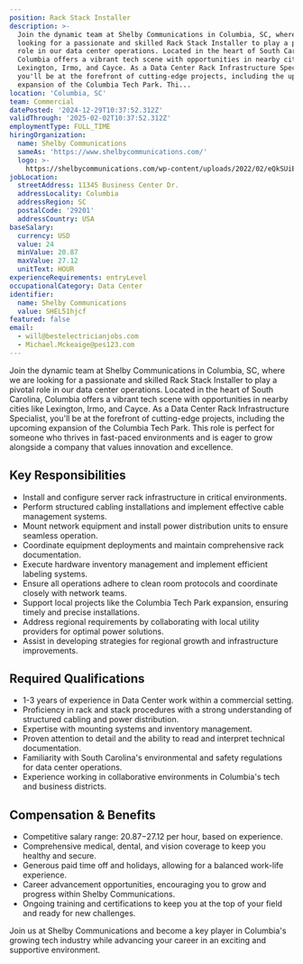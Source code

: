 ```yaml
---
position: Rack Stack Installer
description: >-
  Join the dynamic team at Shelby Communications in Columbia, SC, where we are
  looking for a passionate and skilled Rack Stack Installer to play a pivotal
  role in our data center operations. Located in the heart of South Carolina,
  Columbia offers a vibrant tech scene with opportunities in nearby cities like
  Lexington, Irmo, and Cayce. As a Data Center Rack Infrastructure Specialist,
  you'll be at the forefront of cutting-edge projects, including the upcoming
  expansion of the Columbia Tech Park. Thi...
location: 'Columbia, SC'
team: Commercial
datePosted: '2024-12-29T10:37:52.312Z'
validThrough: '2025-02-02T10:37:52.312Z'
employmentType: FULL_TIME
hiringOrganization:
  name: Shelby Communications
  sameAs: 'https://www.shelbycommunications.com/'
  logo: >-
    https://shelbycommunications.com/wp-content/uploads/2022/02/eQkSUiEUF9h03zP_TRYxMq9BEwyVxvd6tiQOkA.png
jobLocation:
  streetAddress: 11345 Business Center Dr.
  addressLocality: Columbia
  addressRegion: SC
  postalCode: '29201'
  addressCountry: USA
baseSalary:
  currency: USD
  value: 24
  minValue: 20.87
  maxValue: 27.12
  unitText: HOUR
experienceRequirements: entryLevel
occupationalCategory: Data Center
identifier:
  name: Shelby Communications
  value: SHEL51hjcf
featured: false
email:
  - will@bestelectricianjobs.com
  - Michael.Mckeaige@pes123.com
---
```




Join the dynamic team at Shelby Communications in Columbia, SC, where we are looking for a passionate and skilled Rack Stack Installer to play a pivotal role in our data center operations. Located in the heart of South Carolina, Columbia offers a vibrant tech scene with opportunities in nearby cities like Lexington, Irmo, and Cayce. As a Data Center Rack Infrastructure Specialist, you'll be at the forefront of cutting-edge projects, including the upcoming expansion of the Columbia Tech Park. This role is perfect for someone who thrives in fast-paced environments and is eager to grow alongside a company that values innovation and excellence.

## Key Responsibilities

- Install and configure server rack infrastructure in critical environments.
- Perform structured cabling installations and implement effective cable management systems.
- Mount network equipment and install power distribution units to ensure seamless operation.
- Coordinate equipment deployments and maintain comprehensive rack documentation.
- Execute hardware inventory management and implement efficient labeling systems.
- Ensure all operations adhere to clean room protocols and coordinate closely with network teams.
- Support local projects like the Columbia Tech Park expansion, ensuring timely and precise installations.
- Address regional requirements by collaborating with local utility providers for optimal power solutions.
- Assist in developing strategies for regional growth and infrastructure improvements.

## Required Qualifications

- 1-3 years of experience in Data Center work within a commercial setting.
- Proficiency in rack and stack procedures with a strong understanding of structured cabling and power distribution.
- Expertise with mounting systems and inventory management.
- Proven attention to detail and the ability to read and interpret technical documentation.
- Familiarity with South Carolina's environmental and safety regulations for data center operations.
- Experience working in collaborative environments in Columbia's tech and business districts.

## Compensation & Benefits

- Competitive salary range: $20.87-$27.12 per hour, based on experience.
- Comprehensive medical, dental, and vision coverage to keep you healthy and secure.
- Generous paid time off and holidays, allowing for a balanced work-life experience.
- Career advancement opportunities, encouraging you to grow and progress within Shelby Communications.
- Ongoing training and certifications to keep you at the top of your field and ready for new challenges. 

Join us at Shelby Communications and become a key player in Columbia's growing tech industry while advancing your career in an exciting and supportive environment.
